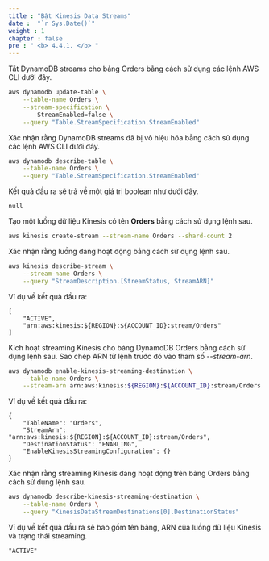 ```yaml
---
title : "Bật Kinesis Data Streams"
date :  "`r Sys.Date()`" 
weight : 1 
chapter : false
pre : " <b> 4.4.1. </b> "
---
```


Tắt DynamoDB streams cho bảng Orders bằng cách sử dụng các lệnh AWS CLI dưới đây.

```bash
aws dynamodb update-table \
    --table-name Orders \
    --stream-specification \
        StreamEnabled=false \
    --query "Table.StreamSpecification.StreamEnabled"
```

Xác nhận rằng DynamoDB streams đã bị vô hiệu hóa bằng cách sử dụng các lệnh AWS CLI dưới đây.

```bash
aws dynamodb describe-table \
    --table-name Orders \
    --query "Table.StreamSpecification.StreamEnabled"
```

Kết quả đầu ra sẽ trả về một giá trị boolean như dưới đây.

```
null
```

Tạo một luồng dữ liệu Kinesis có tên **Orders** bằng cách sử dụng lệnh sau.

```bash
aws kinesis create-stream --stream-name Orders --shard-count 2
```

Xác nhận rằng luồng đang hoạt động bằng cách sử dụng lệnh sau.

```bash
aws kinesis describe-stream \
    --stream-name Orders \
    --query "StreamDescription.[StreamStatus, StreamARN]"
```

Ví dụ về kết quả đầu ra:

```
[
    "ACTIVE",
    "arn:aws:kinesis:${REGION}:${ACCOUNT_ID}:stream/Orders"
]
```

Kích hoạt streaming Kinesis cho bảng DynamoDB Orders bằng cách sử dụng lệnh sau. Sao chép ARN từ lệnh trước đó vào tham số _--stream-arn_.

```bash
aws dynamodb enable-kinesis-streaming-destination \
    --table-name Orders \
    --stream-arn arn:aws:kinesis:${REGION}:${ACCOUNT_ID}:stream/Orders
```

Ví dụ về kết quả đầu ra:

```
{
    "TableName": "Orders",
    "StreamArn": "arn:aws:kinesis:${REGION}:${ACCOUNT_ID}:stream/Orders",
    "DestinationStatus": "ENABLING",
    "EnableKinesisStreamingConfiguration": {}
}
```

Xác nhận rằng streaming Kinesis đang hoạt động trên bảng Orders bằng cách sử dụng lệnh sau.

```bash
aws dynamodb describe-kinesis-streaming-destination \
    --table-name Orders \
    --query "KinesisDataStreamDestinations[0].DestinationStatus"
```

Ví dụ về kết quả đầu ra sẽ bao gồm tên bảng, ARN của luồng dữ liệu Kinesis và trạng thái streaming.

```
"ACTIVE"
```
